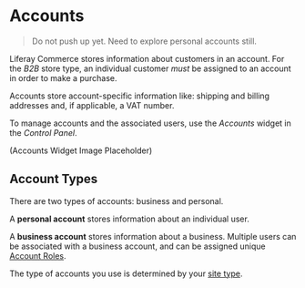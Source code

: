# Accounts

> Do not push up yet. Need to explore personal accounts still.

Liferay Commerce stores information about customers in an account. For the _B2B_ store type, an individual customer _must_ be assigned to an account in order to make a purchase.

Accounts store account-specific information like: shipping and billing addresses and, if applicable, a VAT number.

To manage accounts and the associated users, use the _Accounts_ widget in the _Control Panel_.

(Accounts Widget Image Placeholder)

## Account Types

There are two types of accounts: business and personal.

A **personal account** stores information about an individual user.

A **business account** stores information about a business. Multiple users can be associated with a business account, and can be assigned unique [Account Roles](../account-management/account-roles/README.md).

The type of accounts you use is determined by your [site type](../../gettings-started/site-management-basics/site-and-site-types/README.md).
